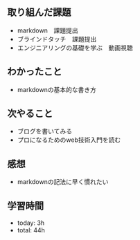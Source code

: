 ## 取り組んだ課題
- markdown　課題提出
- ブラインドタッチ　課題提出
- エンジニアリングの基礎を学ぶ　動画視聴

## わかったこと
- markdownの基本的な書き方

## 次やること
- ブログを書いてみる
- プロになるためのweb技術入門を読む

## 感想
 - markdownの記法に早く慣れたい    

## 学習時間    
- today: 3h
- total: 44h

